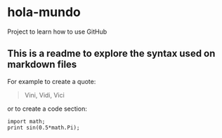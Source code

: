 # hola-mundo
Project to learn how to use GitHub
## This is a readme to explore the syntax used on markdown files
For example to create a quote:
>Vini, Vidi, Vici

or to create a code section:

```
import math;
print sin(0.5*math.Pi);
```
